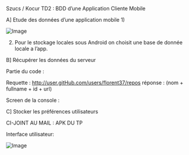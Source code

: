 Szucs / Kocur 
TD2 : BDD d’une Application Cliente Mobile

A] Etude des données d’une application mobile 
1)

![Image](https://github.com/Chiriusse/LPSIL_KS/tree/master/images/shemas.png?raw=true "title")

2) Pour le stockage locales sous Android on choisit une base de donnée locale a l’app.

B] Récupérer les données du serveur

Partie du code :



Requette :
http://user.gitHub.com/users/florent37/repos
réponse :  (nom + fullname + id + url)

Screen de la console :




C] Stocker les préférences utilisateurs 

CI-JOINT AU  MAIL : APK DU TP 

Interface utilisateur: 

![Image](https://github.com/Chiriusse/LPSIL_KS/tree/master/images/appMobile.png)

